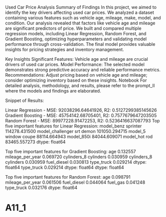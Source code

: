 
Used Car Price Analysis
Summary of Findings
In this project, we aimed to identify the key drivers affecting used car prices. We analyzed a dataset containing various features such as vehicle age, mileage, make, model, and condition. Our analysis revealed that factors like vehicle age and mileage are significant predictors of price. We built and compared multiple regression models, including Linear Regression, Random Forest, and Gradient Boosting, optimizing hyperparameters and validating model performance through cross-validation. The final model provides valuable insights for pricing strategies and inventory management.

Key Insights
Significant Features: Vehicle age and mileage are crucial drivers of used car prices.
Model Performance: The selected model demonstrates strong predictive accuracy and reliable performance metrics.
Recommendations: Adjust pricing based on vehicle age and mileage; consider optimizing inventory based on these insights.
Notebook
For detailed analysis, methodology, and results, please refer to the prompt_II where the models and findings are elaborated.

Snippet of Results:

Linear Regression - MSE: 92038296.64641926, R2: 0.5127299385145626
Gradient Boosting - MSE: 45754142.68705401, R2: 0.7577679647203505
Random Forest - MSE: 89977228.91472253, R2: 0.5236416637087793
Top five important features for Linear Regression:
model_benz sprinter           114278.431500
model_challenger srt demon    101050.294715
model_5 window coupe           88114.664943
model_850i                     84044.609071
model_hot rod                  83465.557273
dtype: float64

Top five important features for Gradient Boosting:
age                      0.132557
mileage_per_year         0.069720
cylinders_8 cylinders    0.030959
cylinders_8 cylinders    0.030959
fuel_diesel              0.030813
type_truck               0.029214
dtype: float64
type_truck               0.029214
dtype: float64
dtype: float64

Top five important features for Random Forest:
age                 0.098791
mileage_per_year    0.061506
fuel_diesel         0.044064
fuel_gas            0.041248
type_truck          0.032176
dtype: float64

# A11_1

